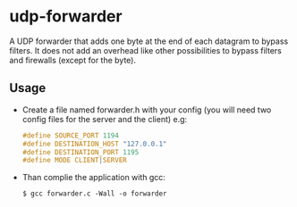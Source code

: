 # udp-forwarder
A UDP forwarder that adds one byte at the end of each datagram to bypass filters.
It does not add an overhead like other possibilities to bypass filters and firewalls (except for the byte).

Usage
-----
- Create a file named forwarder.h with your config (you will need two config files for the server and the client) e.g:
  ```c
  #define SOURCE_PORT 1194
  #define DESTINATION_HOST "127.0.0.1"
  #define DESTINATION_PORT 1195
  #define MODE CLIENT|SERVER
  ```
  
- Than complie the application with gcc:
    ```
    $ gcc forwarder.c -Wall -o forwarder
    ```
